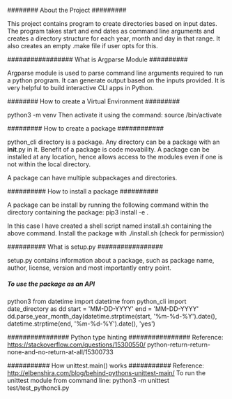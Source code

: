 ######## About the Project #########

This project contains program to create directories based on input dates.
The program takes start and end dates as command line arguments and creates a
directory structure for each year, month and day in that range.
It also creates an empty .make file if user opts for this.

################# What is Argparse Module ##########

Argparse module is used to parse command line arguments required to run a
python program.
It can generate output based on the inputs provided. It is very helpful to
build interactive CLI apps in Python.

######## How to create a Virtual Environment #########

python3 -m venv <Name of the virtual environment>
Then activate it using the command:
source <Name of the virtual environment>/bin/activate

######### How to create a package ############

python_cli directory is a package. Any directory can be a package with an
__init__.py in it. Benefit of a package is code movability. A package can be
installed at any location, hence allows access to the modules even if
one is not within the local directory.

A package can have multiple subpackages and directories.

########## How to install a package ##########

A package can be install by running the following command within the directory
containing the package: pip3 install -e .

In this case I have created a shell script named install.sh containing the above
command. Install the package with ./install.sh (check for permission)

########## What is setup.py #################

setup.py contains information about a package, such as package name, author,
license, version and most importantly entry point.

##### To use the package as an API ######
python3
from datetime import datetime
from python_cli import date_directory as dd
start = 'MM-DD-YYYY'
end = 'MM-DD-YYYY'
dd.parse_year_month_day(datetime.strptime(start, '%m-%d-%Y').date(),
datetime.strptime(end, '%m-%d-%Y').date(), 'yes')

################ Python type hinting ################
Reference: https://stackoverflow.com/questions/15300550/
python-return-return-none-and-no-return-at-all/15300733

########### How unittest.main() works ###########
Reference: http://elbenshira.com/blog/behind-pythons-unittest-main/
To run the unittest module from command line:
python3 -m unittest test/test_pythoncli.py